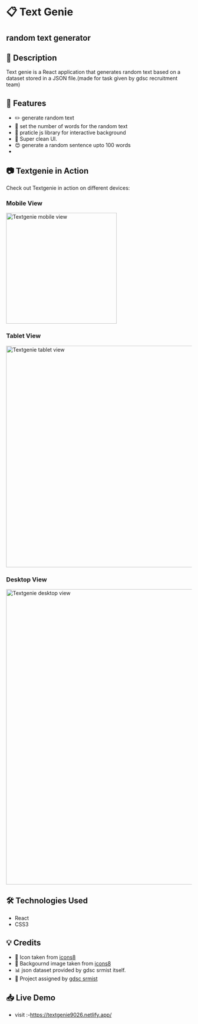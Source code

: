 # 📋 Text Genie   
## random text generator

## 📝 Description

Text genie is a React application that generates random text based on a dataset stored in a JSON file.(made for task given by gdsc recruitment team)

## 🚀 Features

- ✏️ generate random text
- 📅 set the number of words for the random text
- 🌈 praticle js library for interactive background
- 🎨 Super clean UI.
- 😍 generate a random sentence upto 100 words
- 


## 📷 Textgenie in Action

Check out Textgenie in action on different devices:

### Mobile View

<img src="https://user-images.githubusercontent.com/91087103/227054572-a703d51e-426c-4986-922c-21a256fc132a.png" alt="Textgenie mobile view" width="300">

### Tablet View

<img src="https://user-images.githubusercontent.com/91087103/227054646-8273bf03-a813-4ced-838d-748da45f79ef.png" alt="Textgenie tablet view" width="600">

### Desktop View

<img src="https://user-images.githubusercontent.com/91087103/227054697-ee451db6-99db-4fcd-9ee7-c9144bf35b8b.png" alt="Textgenie desktop view" width="800">


## 🛠️ Technologies Used
- React
- CSS3


## 💡 Credits

- 🎨 Icon taken from [icons8](https://icons8.com/)
-  🎨 Backgournd image taken from [icons8](https://icons8.com/)
- 📊 json dataset provided by gdsc srmist itself.
- 🙌 Project assigned by [gdsc srmist](https://gdsc.community.dev/srm-institute-of-science-technology-kattankulathur/)

## 📥 Live Demo

- visit :-https://textgenie9026.netlify.app/




